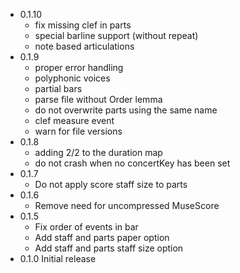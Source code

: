 - 0.1.10
    - fix missing clef in parts
    - special barline support (without repeat)
    - note based articulations
- 0.1.9
    - proper error handling
    - polyphonic voices
    - partial bars
    - parse file without Order lemma
    - do not overwrite parts using the same name
    - clef measure event
    - warn for file versions
- 0.1.8
    - adding 2/2 to the duration map
    - do not crash when no concertKey has been set
- 0.1.7
    - Do not apply score staff size to parts
- 0.1.6
    - Remove need for uncompressed MuseScore
- 0.1.5 
    - Fix order of events in bar
    - Add staff and parts paper option
    - Add staff and parts staff size option
- 0.1.0 Initial release